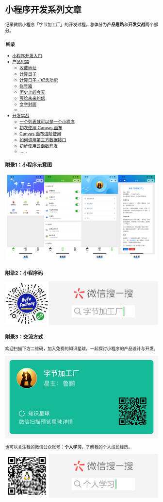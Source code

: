# 小程序开发系列文章
记录微信小程序「字节加工厂」的开发过程，总体分为**产品思路**和**开发实战**两个部分。

### 目录
- [小程序开发入门](./first.md)
- [产品思路](./product/index.md)
    - [收藏地址](./product/01_tool-address.md)
    - [计算日子](./product/02_tool-days.md)
    - [计算日子 - 纪念功能](./product/03_tool-days2.md)
    - [账号箱](./product/04_tool-account.md)
    - [历史上的今天](./product/05_tool-history.md)
    - [写给未来的信](./product/06_tool-future.md)
    - [文字封面](./product/07_tool-wxcover.md)
    - ......
- [开发实战](./develop/index.md)
    - [一个列表就可以是一个小程序](./develop/01_know-page.md)
    - [初次使用 Canvas 画布](./develop/canvas-first-use.md)
    - [Canvas 画布进阶使用](./develop/canvas-advanced.md)
    - [如何调用第三方数据接口](./develop/how-to-use-the-third-data.md)
    - [初步使用云函数开发](./develop/cloud-develop.md)
    - ......

### 附录1：小程序示意图
![](./_image/2019-08-28-19-24-18.png)

### 附录2：小程序码
![](./_image/扫码_搜索联合传播样式-标准色版.png)

### 附录3：交流方式
欢迎扫描下方二维码，加入免费的知识星球，一起探讨小程序的产品设计与开发。

![](./_image/zsxq-byte-factory.jpg)

也可以关注我的微信公众账号：**个人学习**，了解我的个人成长经历。

![](./_image/wxqrcode_self.png)